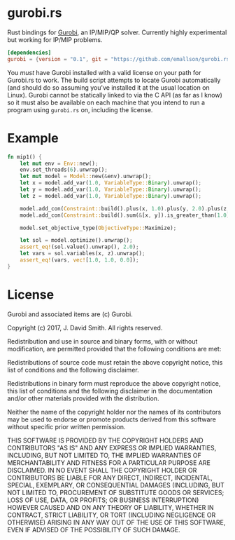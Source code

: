 # gurobi.rs

Rust bindings for
[Gurobi](https://gurobi.com),
an IP/MIP/QP solver. Currently highly experimental but
working for IP/MIP problems.

```toml
[dependencies]
gurobi = {version = "0.1", git = "https://github.com/emallson/gurobi.rs.git"} 
```

You *must* have Gurobi installed with a valid license on your path for
Gurobi.rs to work. The build script
attempts to locate Gurobi automatically (and should do so assuming
you've installed it at the usual location on Linux). Gurobi cannot be
statically linked to via the C API (as far as I know) so it must also be
available on each machine that you intend to run a program using `gurobi.rs`
on, including the license.


# Example

```rust
fn mip1() {
    let mut env = Env::new();
    env.set_threads(6).unwrap();
    let mut model = Model::new(&env).unwrap();
    let x = model.add_var(1.0, VariableType::Binary).unwrap();
    let y = model.add_var(1.0, VariableType::Binary).unwrap();
    let z = model.add_var(1.0, VariableType::Binary).unwrap();

    model.add_con(Constraint::build().plus(x, 1.0).plus(y, 2.0).plus(z, 3.0).is_less_than(4.0)).unwrap();
    model.add_con(Constraint::build().sum(&[x, y]).is_greater_than(1.0)).unwrap();

    model.set_objective_type(ObjectiveType::Maximize);

    let sol = model.optimize().unwrap();
    assert_eq!(sol.value().unwrap(), 2.0);
    let vars = sol.variables(x, z).unwrap();
    assert_eq!(vars, vec![1.0, 1.0, 0.0]);
}
```

# License

Gurobi and associated items are (c) Gurobi.

Copyright (c) 2017, J. David Smith. All rights reserved.

Redistribution and use in source and binary forms, with or without modification, are permitted provided that the following conditions are met:

Redistributions of source code must retain the above copyright notice, this list of conditions and the following disclaimer.

Redistributions in binary form must reproduce the above copyright notice, this list of conditions and the following disclaimer in the documentation and/or other materials provided with the distribution.

Neither the name of the copyright holder nor the names of its contributors may be used to endorse or promote products derived from this software without specific prior written permission.

THIS SOFTWARE IS PROVIDED BY THE COPYRIGHT HOLDERS AND CONTRIBUTORS "AS IS" AND ANY EXPRESS OR IMPLIED WARRANTIES, INCLUDING, BUT NOT LIMITED TO, THE IMPLIED WARRANTIES OF MERCHANTABILITY AND FITNESS FOR A PARTICULAR PURPOSE ARE DISCLAIMED. IN NO EVENT SHALL THE COPYRIGHT HOLDER OR CONTRIBUTORS BE LIABLE FOR ANY DIRECT, INDIRECT, INCIDENTAL, SPECIAL, EXEMPLARY, OR CONSEQUENTIAL DAMAGES (INCLUDING, BUT NOT LIMITED TO, PROCUREMENT OF SUBSTITUTE GOODS OR SERVICES; LOSS OF USE, DATA, OR PROFITS; OR BUSINESS INTERRUPTION) HOWEVER CAUSED AND ON ANY THEORY OF LIABILITY, WHETHER IN CONTRACT, STRICT LIABILITY, OR TORT (INCLUDING NEGLIGENCE OR OTHERWISE) ARISING IN ANY WAY OUT OF THE USE OF THIS SOFTWARE, EVEN IF ADVISED OF THE POSSIBILITY OF SUCH DAMAGE.
